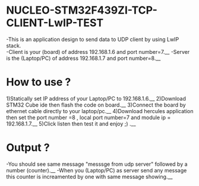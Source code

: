 # NUCLEO-STM32F439ZI-TCP-CLIENT-LwIP-TEST
-This is an application design to send data to UDP client by using LwIP stack.\
-Client is your (board) of address 192.168.1.6 and port number=7.__
-Server is the (Laptop/PC) of address 192.168.1.7 and port number=8.__

# How to use ?
1)Statically set IP address of your Laptop/PC to 192.168.1.6.__
2)Download STM32 Cube ide then flash the code on board.__
3)Connect the board by ethernet cable directly to your laptop/pc.__
4)Download hercules application then set the port number =8 , local port number=7 and module ip = 192.168.1.7.__
5)Click listen then test it and enjoy ;) .__

# Output ?
-You should see same message "messsge from udp server" followed by a number (counter).__
-When you (Laptop/PC) as server send any message this counter is increamented by one with same message showing.__
